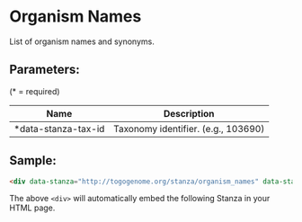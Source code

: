 Organism Names
==============

List of organism names and synonyms.

## Parameters:

(* = required)

| Name                 | Description                          |
|----------------------|--------------------------------------|
| *data-stanza-tax-id  | Taxonomy identifier. (e.g., 103690)  |

## Sample:

```html
<div data-stanza="http://togogenome.org/stanza/organism_names" data-stanza-tax-id="103690"></div>

```

The above `<div>` will automatically embed the following Stanza in your HTML page.

<div data-stanza="/stanza/organism_names" data-stanza-tax-id="103690"></div>
